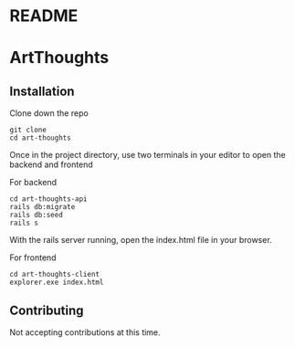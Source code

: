 # README

# ArtThoughts



## Installation

Clone down the repo
```
git clone 
cd art-thoughts
```
Once in the project directory, use two terminals in your editor to open the backend and frontend

For backend
```
cd art-thoughts-api
rails db:migrate
rails db:seed
rails s
```
With the rails server running, open the index.html file in your browser.

For frontend
```
cd art-thoughts-client
explorer.exe index.html
```
## Contributing
Not accepting contributions at this time.